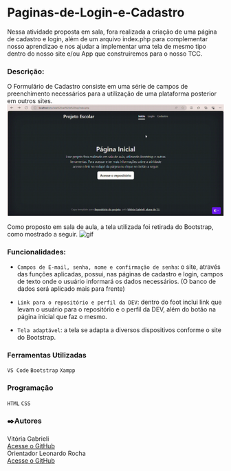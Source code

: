 # Paginas-de-Login-e-Cadastro
Nessa atividade proposta em sala, fora realizada a criação de uma página de cadastro e login, além de um arquivo index.php para complementar nosso aprendizao e nos ajudar a implementar uma tela de mesmo tipo dentro do nosso site e/ou App que construiremos para o nosso TCC.

### Descrição:

O Formulário de Cadastro consiste em uma série de campos de preenchimento necessários para a utilização de uma plataforma posterior em outros sites.
![gif](imgs/tela-cadLogInicial.gif)

Como proposto em sala de aula, a tela utilizada foi retirada do Bootstrap, como mostrado a seguir.
![gif](imgs/tela-Bootstrap.gif)
### Funcionalidades:

- `Campos de E-mail, senha, nome e confirmação de senha`: o site, através das funções aplicadas, possui, nas páginas de cadastro e login, campos de texto onde o usuário informará os dados necessários. (O banco de dados será aplicado mais para frente)
  
- `Link para o repositório e perfil da DEV`: dentro do foot inclui link que levam o usuário para o repositório e o perfil da DEV, além do botão na página inicial que faz o mesmo.

- `Tela adaptável`: a tela se adapta a diversos dispositivos conforme o site do Bootstrap.
  
### Ferramentas Utilizadas

`VS Code`
`Bootstrap`
`Xampp`

### Programação

`HTML`
`CSS`

### ✒️Autores 

Vitória Gabrieli  
[Acesse o GitHub](https://github.com/vickieww)  
Orientador Leonardo Rocha  
[Acesse o GitHub](https://github.com/LeonardoRochaMarista)
